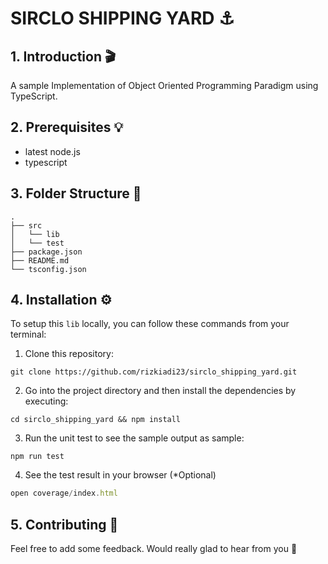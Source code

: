 # SIRCLO SHIPPING YARD ⚓️

## 1. Introduction 🎬

A sample Implementation of Object Oriented Programming Paradigm using TypeScript.

## 2. Prerequisites 💡

- latest node.js
- typescript

## 3. Folder Structure 📂

```
.
├── src
│   └── lib
│   └── test
├── package.json
├── README.md
└── tsconfig.json
```

## 4. Installation ⚙️

To setup this `lib` locally, you can follow these commands from your terminal:

1. Clone this repository:

```shell
git clone https://github.com/rizkiadi23/sirclo_shipping_yard.git
```

2. Go into the project directory and then install the dependencies by executing:

```shell
cd sirclo_shipping_yard && npm install
```

3. Run the unit test to see the sample output as sample:

```shell
npm run test
```

4. See the test result in your browser (\*Optional)

```javascript
open coverage/index.html
```

## 5. Contributing 📝

Feel free to add some feedback. Would really glad to hear from you 🥳
